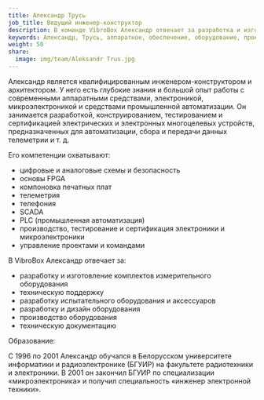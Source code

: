 ```yaml
---
title: Александр Трусь
job_title: Ведущий инженер-конструктор
description: В команде VibroBox Александр отвечает за разработка и изготовление комплектов измерительного оборудования, техническую поддержку, разработку испытательного оборудования и аксессуаров, разработку и дизайн оборудования, производство оборудования, техническую документацию.
keywords: Александр, Трусь, аппаратное, обеспечение, оборудование, проектирование, разработка, производство, электроника, главный, конструктор, эксперт, отрасли, инженерия, электроника, управление, проектами, промышленность, технология, сертификация, тестирование.
weight: 50
share:
  image: img/team/Aleksandr Trus.jpg
---
```

Александр является квалифицированным инженером-конструктором и архитектором. У него есть глубокие знания и большой опыт работы с современными аппаратными средствами, электроникой, микроэлектроникой и средствами промышленной автоматизации. Он занимается разработкой, конструированием, тестированием и сертификацией электрических и электронных многоцелевых устройств, предназначенных для автоматизации, сбора и передачи данных телеметрии и т. д. 

Его компетенции охватывают:

* цифровые и аналоговые схемы и безопасность
* основы FPGA
* компоновка печатных плат
* телеметрия
* телефония
* SCADA 
* PLC (промышленная автоматизация)
* производство, тестирование и сертификация электроники и микроэлектроники
* управление проектами и командами

В VibroBox Александр отвечает за:

* разработку и изготовление комплектов измерительного оборудования
* техническую поддержку
* разработку испытательного оборудования и аксессуаров
* разработку и дизайн оборудования
* производство оборудования
* техническую документацию

Образование:

С 1996 по 2001 Александр обучался в Белорусском университете информатики и радиоэлектронике (БГУИР) на факультете радиотехники и электроники. В 2001 он закончил БГУИР по специализации «микроэлектроника» и получил специальность «инженер электронной техники».
